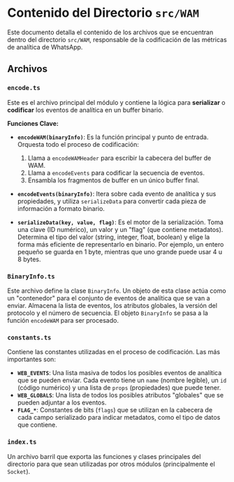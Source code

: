 # Contenido del Directorio `src/WAM`

Este documento detalla el contenido de los archivos que se encuentran dentro del directorio `src/WAM`, responsable de la codificación de las métricas de analítica de WhatsApp.

## Archivos

### `encode.ts`

Este es el archivo principal del módulo y contiene la lógica para **serializar** o **codificar** los eventos de analítica en un buffer binario.

**Funciones Clave:**

- **`encodeWAM(binaryInfo)`**: Es la función principal y punto de entrada. Orquesta todo el proceso de codificación:
  1.  Llama a `encodeWAMHeader` para escribir la cabecera del buffer de WAM.
  2.  Llama a `encodeEvents` para codificar la secuencia de eventos.
  3.  Ensambla los fragmentos de buffer en un único buffer final.

- **`encodeEvents(binaryInfo)`**: Itera sobre cada evento de analítica y sus propiedades, y utiliza `serializeData` para convertir cada pieza de información a formato binario.

- **`serializeData(key, value, flag)`**: Es el motor de la serialización. Toma una clave (ID numérico), un valor y un "flag" (que contiene metadatos). Determina el tipo del valor (string, integer, float, boolean) y elige la forma más eficiente de representarlo en binario. Por ejemplo, un entero pequeño se guarda en 1 byte, mientras que uno grande puede usar 4 u 8 bytes.

### `BinaryInfo.ts`

Este archivo define la clase `BinaryInfo`. Un objeto de esta clase actúa como un "contenedor" para el conjunto de eventos de analítica que se van a enviar. Almacena la lista de eventos, los atributos globales, la versión del protocolo y el número de secuencia. El objeto `BinaryInfo` se pasa a la función `encodeWAM` para ser procesado.

### `constants.ts`

Contiene las constantes utilizadas en el proceso de codificación. Las más importantes son:

- **`WEB_EVENTS`**: Una lista masiva de todos los posibles eventos de analítica que se pueden enviar. Cada evento tiene un `name` (nombre legible), un `id` (código numérico) y una lista de `props` (propiedades) que puede tener.
- **`WEB_GLOBALS`**: Una lista de todos los posibles atributos "globales" que se pueden adjuntar a los eventos.
- **`FLAG_*`**: Constantes de bits (`flags`) que se utilizan en la cabecera de cada campo serializado para indicar metadatos, como el tipo de datos que contiene.

### `index.ts`

Un archivo barril que exporta las funciones y clases principales del directorio para que sean utilizadas por otros módulos (principalmente el `Socket`).
